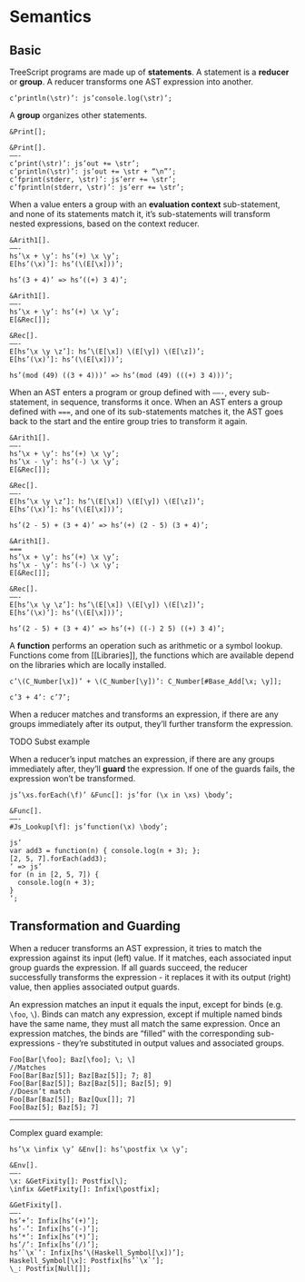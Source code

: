 # Semantics

## Basic

TreeScript programs are made up of **statements**. A statement is a **reducer** or **group**. A reducer transforms one AST expression into another.

```treescript
c’println(\str)’: js’console.log(\str)’;
```

A **group** organizes other statements.

```treescript
&Print[];

&Print[].
——-
c’print(\str)’: js’out += \str’;
c’println(\str)’: js’out += \str + “\n”’;
c’fprint(stderr, \str)’: js’err += \str’;
c’fprintln(stderr, \str)’: js’err += \str’;
```

When a value enters a group with an **evaluation context** sub-statement, and none of its statements match it, it’s sub-statements will transform nested expressions, based on the context reducer.
```treescript
&Arith1[].
——-
hs’\x + \y’: hs’(+) \x \y’;
E[hs’(\x)’]: hs’(\(E[\x]))’;

hs’(3 + 4)’ => hs’((+) 3 4)’;
```
```treescript
&Arith1[].
——-
hs’\x + \y’: hs’(+) \x \y’;
E[&Rec[]];

&Rec[].
——-
E[hs’\x \y \z’]: hs’\(E[\x]) \(E[\y]) \(E[\z])’;
E[hs’(\x)’]: hs’(\(E[\x]))’;

hs’(mod (49) ((3 + 4)))’ => hs’(mod (49) (((+) 3 4)))’;
```

When an AST enters a program or group defined with `——-`, every sub-statement, in sequence, transforms it once. When an AST enters a group defined with `===`, and one of its sub-statements matches it, the AST goes back to the start and the entire group tries to transform it again.

```treescript
&Arith1[].
——-
hs’\x + \y’: hs’(+) \x \y’;
hs’\x - \y’: hs’(-) \x \y’;
E[&Rec[]];

&Rec[].
——-
E[hs’\x \y \z’]: hs’\(E[\x]) \(E[\y]) \(E[\z])’;
E[hs’(\x)’]: hs’(\(E[\x]))’;

hs’(2 - 5) + (3 + 4)’ => hs’(+) (2 - 5) (3 + 4)’;
```
```treescript
&Arith1[].
===
hs’\x + \y’: hs’(+) \x \y’;
hs’\x - \y’: hs’(-) \x \y’;
E[&Rec[]];

&Rec[].
——-
E[hs’\x \y \z’]: hs’\(E[\x]) \(E[\y]) \(E[\z])’;
E[hs’(\x)’]: hs’(\(E[\x]))’;

hs’(2 - 5) + (3 + 4)’ => hs’(+) ((-) 2 5) ((+) 3 4)’;
```

A **function** performs an operation such as arithmetic or a symbol lookup. Functions come from [[Libraries]], the functions which are available depend on the libraries which are locally installed.

```treescript
c’\(C_Number[\x])’ + \(C_Number[\y])’: C_Number[#Base_Add[\x; \y]];

c’3 + 4’: c’7’;
```

When a reducer matches and transforms an expression, if there are any groups immediately after its output, they’ll further transform the expression.

TODO Subst example

When a reducer’s input matches an expression, if there are any groups immediately after, they’ll **guard** the expression. If one of the guards fails, the expression won’t be transformed.

```treescript
js’\xs.forEach(\f)’ &Func[]: js’for (\x in \xs) \body’;

&Func[].
——-
#Js_Lookup[\f]: js’function(\x) \body’;

js’
var add3 = function(n) { console.log(n + 3); };
[2, 5, 7].forEach(add3);
‘ => js’
for (n in [2, 5, 7]) {
  console.log(n + 3);
}
‘;

```

## Transformation and Guarding
When a reducer transforms an AST expression, it tries to match the expression against its input (left) value. If it matches, each associated input group guards the expression. If all guards succeed, the reducer successfully transforms the expression - it replaces it with its output (right) value, then applies associated output guards.

An expression matches an input it equals the input, except for binds (e.g. `\foo`, `\`). Binds can match any expression, except if multiple named binds have the same name, they must all match the same expression. Once an expression matches, the binds are “filled” with the corresponding sub-expressions - they’re substituted in output values and associated groups.
```treescript
Foo[Bar[\foo]; Baz[\foo]; \; \]
//Matches
Foo[Bar[Baz[5]]; Baz[Baz[5]]; 7; 8]
Foo[Bar[Baz[5]]; Baz[Baz[5]]; Baz[5]; 9]
//Doesn’t match
Foo[Bar[Baz[5]]; Baz[Qux[]]; 7]
Foo[Baz[5]; Baz[5]; 7]
```


- - - -

Complex guard example:

```treescript
hs’\x \infix \y’ &Env[]: hs’\postfix \x \y’;

&Env[].
——-
\x: &GetFixity[]: Postfix[\];
\infix &GetFixity[]: Infix[\postfix];

&GetFixity[].
——-
hs’+’: Infix[hs’(+)’];
hs’-’: Infix[hs’(-)’];
hs’*’: Infix[hs’(*)’];
hs’/’: Infix[hs’(/)’];
hs’`\x`’: Infix[hs’\(Haskell_Symbol[\x])’];
Haskell_Symbol[\x]: Postfix[hs’`\x`’];
\_: Postfix[Null[]];
```
